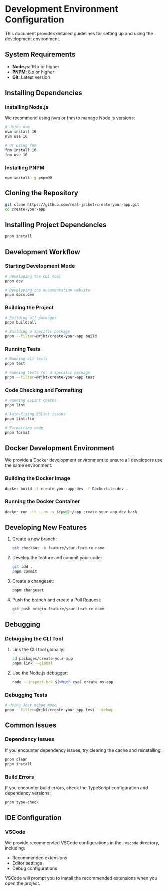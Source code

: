 # Development Environment Configuration

This document provides detailed guidelines for setting up and using the development environment.

## System Requirements

- **Node.js**: 16.x or higher
- **PNPM**: 8.x or higher
- **Git**: Latest version

## Installing Dependencies

### Installing Node.js

We recommend using [nvm](https://github.com/nvm-sh/nvm) or [fnm](https://github.com/Schniz/fnm) to manage Node.js versions:

```bash
# Using nvm
nvm install 16
nvm use 16

# Or using fnm
fnm install 16
fnm use 16
```

### Installing PNPM

```bash
npm install -g pnpm@8
```

## Cloning the Repository

```bash
git clone https://github.com/real-jacket/create-your-app.git
cd create-your-app
```

## Installing Project Dependencies

```bash
pnpm install
```

## Development Workflow

### Starting Development Mode

```bash
# Developing the CLI tool
pnpm dev

# Developing the documentation website
pnpm docs:dev
```

### Building the Project

```bash
# Building all packages
pnpm build:all

# Building a specific package
pnpm --filter=@rjkt/create-your-app build
```

### Running Tests

```bash
# Running all tests
pnpm test

# Running tests for a specific package
pnpm --filter=@rjkt/create-your-app test
```

### Code Checking and Formatting

```bash
# Running ESLint checks
pnpm lint

# Auto-fixing ESLint issues
pnpm lint:fix

# Formatting code
pnpm format
```

## Docker Development Environment

We provide a Docker development environment to ensure all developers use the same environment:

### Building the Docker Image

```bash
docker build -t create-your-app-dev -f Dockerfile.dev .
```

### Running the Docker Container

```bash
docker run -it --rm -v $(pwd):/app create-your-app-dev bash
```

## Developing New Features

1. Create a new branch:

   ```bash
   git checkout -b feature/your-feature-name
   ```

2. Develop the feature and commit your code:

   ```bash
   git add .
   pnpm commit
   ```

3. Create a changeset:

   ```bash
   pnpm changeset
   ```

4. Push the branch and create a Pull Request:

   ```bash
   git push origin feature/your-feature-name
   ```

## Debugging

### Debugging the CLI Tool

1. Link the CLI tool globally:

   ```bash
   cd packages/create-your-app
   pnpm link --global
   ```

2. Use the Node.js debugger:

   ```bash
   node --inspect-brk $(which cya) create my-app
   ```

### Debugging Tests

```bash
# Using Jest debug mode
pnpm --filter=@rjkt/create-your-app test --debug
```

## Common Issues

### Dependency Issues

If you encounter dependency issues, try clearing the cache and reinstalling:

```bash
pnpm clean
pnpm install
```

### Build Errors

If you encounter build errors, check the TypeScript configuration and dependency versions:

```bash
pnpm type-check
```

## IDE Configuration

### VSCode

We provide recommended VSCode configurations in the `.vscode` directory, including:

- Recommended extensions
- Editor settings
- Debug configurations

VSCode will prompt you to install the recommended extensions when you open the project.
